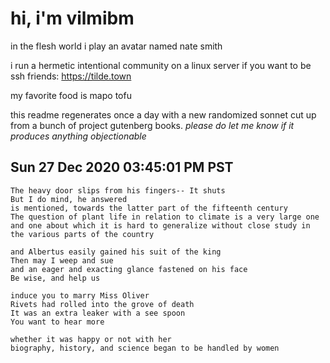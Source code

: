 # hi, i'm vilmibm

in the flesh world i play an avatar named nate smith

i run a hermetic intentional community on a linux server if you want to be ssh friends: https://tilde.town

my favorite food is mapo tofu

this readme regenerates once a day with a new randomized sonnet cut up from a bunch of project gutenberg books.
_please do let me know if it produces anything objectionable_

## Sun 27 Dec 2020 03:45:01 PM PST

    The heavy door slips from his fingers-- It shuts
    But I do mind, he answered
    is mentioned, towards the latter part of the fifteenth century
    The question of plant life in relation to climate is a very large one and one about which it is hard to generalize without close study in the various parts of the country
    
    and Albertus easily gained his suit of the king
    Then may I weep and sue
    and an eager and exacting glance fastened on his face
    Be wise, and help us
    
    induce you to marry Miss Oliver
    Rivets had rolled into the grove of death
    It was an extra leaker with a see spoon
    You want to hear more
    
    whether it was happy or not with her
    biography, history, and science began to be handled by women
